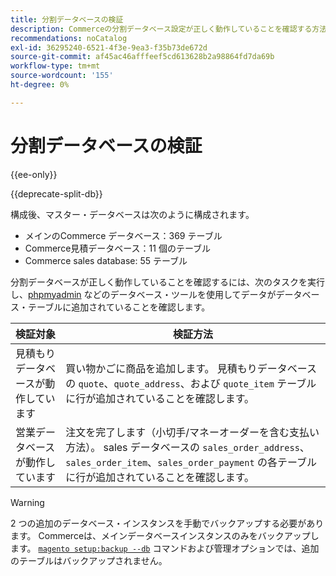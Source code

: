 ```yaml
---
title: 分割データベースの検証
description: Commerceの分割データベース設定が正しく動作していることを確認する方法について説明します。
recommendations: noCatalog
exl-id: 36295240-6521-4f3e-9ea3-f35b73de672d
source-git-commit: af45ac46afffeef5cd613628b2a98864fd7da69b
workflow-type: tm+mt
source-wordcount: '155'
ht-degree: 0%

---
```


# 分割データベースの検証

{{ee-only}}

{{deprecate-split-db}}

構成後、マスター・データベースは次のように構成されます。

- メインのCommerce データベース：369 テーブル
- Commerce見積データベース：11 個のテーブル
- Commerce sales database: 55 テーブル

分割データベースが正しく動作していることを確認するには、次のタスクを実行し、[phpmyadmin](../../installation/prerequisites/optional-software.md#phpmyadmin) などのデータベース・ツールを使用してデータがデータベース・テーブルに追加されていることを確認します。

| 検証対象 | 検証方法 |
| -------------- | ------------- |
| 見積もりデータベースが動作しています | 買い物かごに商品を追加します。 見積もりデータベースの `quote`、`quote_address`、および `quote_item` テーブルに行が追加されていることを確認します。 |
| 営業データベースが動作しています | 注文を完了します（小切手/マネーオーダーを含む支払い方法）。 sales データベースの `sales_order_address`、`sales_order_item`、`sales_order_payment` の各テーブルに行が追加されていることを確認します。 |

>[!WARNING]
>
>2 つの追加のデータベース・インスタンスを手動でバックアップする必要があります。 Commerceは、メインデータベースインスタンスのみをバックアップします。 [`magento setup:backup --db`](../../installation/tutorials/backup.md) コマンドおよび管理オプションでは、追加のテーブルはバックアップされません。

